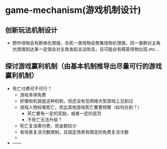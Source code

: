# game-mechanism(游戏机制设计)
## 创新玩法机制设计
* 野外怪物会有群体仇恨值，杀死一类怪物会聚集怪物仇恨值，同一类群对主角仇恨值到达某一定值会对主角发起主动攻击，且可能会有精英怪物出现.etc...



## 探讨游戏赢利机制（由基本机制推导出尽量可行的游戏赢利机制）

* 死亡付费可不可行？
    * 游戏本体免费
    * 好像街机就是这种机制，但还没有在网络大型游戏上见到过
    * 游戏人物较难死亡，但比其他游戏死亡要更频繁（如何办到？）
        * 死亡要有一定的奖励，或者一定的惩罚
        * 不死亡无法升级？
    * 死亡复活需付费，但金额较少
    * 有场景复活次数限制，且固定场景有限定的免费复活次数
    * 
* ——
